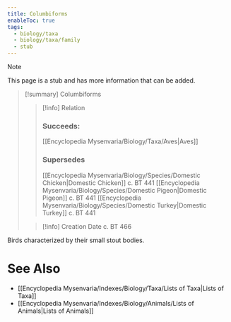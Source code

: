 ```yaml
---
title: Columbiforms
enableToc: true
tags:
  - biology/taxa
  - biology/taxa/family
  - stub
---
```


> [!note]
> This page is a stub and has more information that can be added.

> [!summary] Columbiforms
> > [!info] Relation
> > ### Succeeds:
> > [[Encyclopedia Mysenvaria/Biology/Taxa/Aves|Aves]]
> > ### Supersedes 
> > [[Encyclopedia Mysenvaria/Biology/Species/Domestic Chicken|Domestic Chicken]] c. BT 441
> > [[Encyclopedia Mysenvaria/Biology/Species/Domestic Pigeon|Domestic Pigeon]] c. BT 441
> > [[Encyclopedia Mysenvaria/Biology/Species/Domestic Turkey|Domestic Turkey]] c. BT 441
>
> > [!info] Creation Date
> > c. BT 466

Birds characterized by their small stout bodies.

# See Also
- [[Encyclopedia Mysenvaria/Indexes/Biology/Taxa/Lists of Taxa|Lists of Taxa]]
- [[Encyclopedia Mysenvaria/Indexes/Biology/Animals/Lists of Animals|Lists of Animals]]
